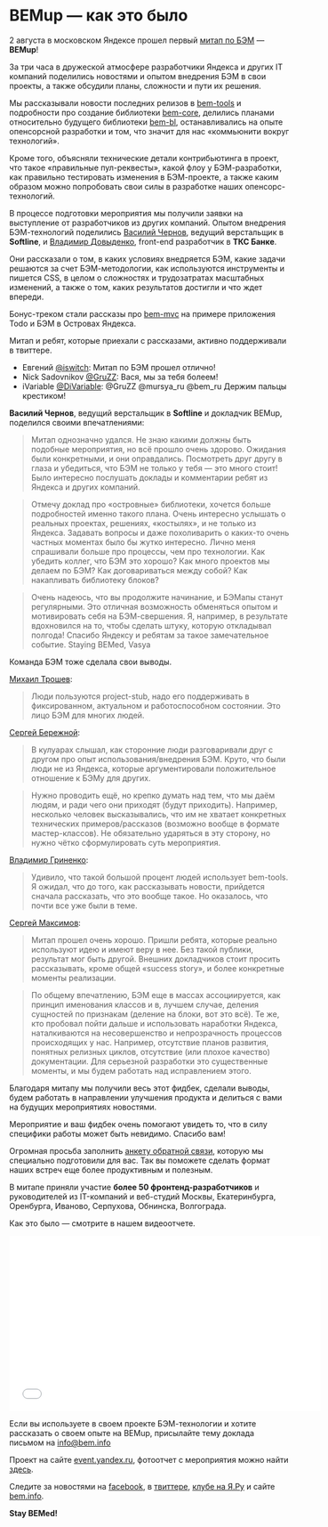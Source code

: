 <!--
{
    "title": "BEMup — как это было",
    "createDate": "13-08-2013",
    "editDate": "20-08-2013",
    "summary": "2 августа в московском Яндексе прошел первый митап по БЭМ — BEMup!.",
    "thumbnail": "",
    "authors": ["jetpyspayeva-yelena"],
    "tags": ["news","BEM","BEMup"],
    "translators": [""],
    "type": "news"
}
#META_LABEL-->

# BEMup — как это было

2 августа в московском Яндексе прошел первый [митап по БЭМ](http://bitly.com/bemup) — **BEMup**!

За три часа в дружеской атмосфере разработчики Яндекса и других IT компаний поделились новостями и опытом внедрения БЭМ в свои проекты, а также обсудили планы, сложности и пути их решения.

Мы рассказывали новости последних релизов в [bem-tools](http://bit.ly/ru-bemtools) и подробности про создание библиотеки [bem-core](http://github.com/bem/bem-core), делились планами относительно будущего библиотеки [bem-bl](https://github.com/bem/bem-bl), останавливались на опыте опенсорсной разработки и том, что значит для нас «коммьюнити вокруг технологий».

Кроме того, объясняли технические детали контрибьютинга в проект, что такое «правильные пул-реквесты», какой флоу у БЭМ-разработки, как правильно тестировать изменения в БЭМ-проекте, а также каким образом можно попробовать свои силы в разработке наших опенсорс-технологий.

В процессе подготовки мероприятия мы получили заявки на выступление от разработчиков из других компаний.
Опытом внедрения БЭМ-технологий поделились [Василий Чернов](https://twitter.com/bivihoba), ведущий верстальщик в **Softline**, и [Владимир Довыденко](https://twitter.com/dovyden), front-end разработчик в **ТКС Банке**.

Они рассказали о том, в каких условиях внедряется БЭМ, какие задачи решаются за счет БЭМ-методологии,
как используются инструменты и пишется CSS, в целом о сложностях и трудозатратах масштабных изменений, а также о том, каких результатов достигли и что ждет впереди.

Бонус-треком стали рассказы про [bem-mvc](https://github.com/bem/bem-mvc) на примере приложения Todo и БЭМ в Островах Яндекса.

Митап и ребят, которые приехали с рассказами, активно поддерживали в твиттере.
* Евгений [@iswitch](https://twitter.com/iswitch): Митап по БЭМ прошел отлично!
* Nick Sadovnikov ‏[@GruZZ](https://twitter.com/GruZZ): Вася, мы за тебя болеем!
* iVariable [@DiVariable](https://twitter.com/DiVariable): @GruZZ @mursya_ru @bem_ru Держим пальцы крестиком!

**Василий Чернов**, ведущий верстальщик в **Softline** и докладчик BEMup, поделился своими впечатлениями:

> Митап однозначно удался. Не знаю какими должны быть подобные мероприятия, но всё прошло очень здорово.
Ожидания были конкретными, и они оправдались. Посмотреть друг другу в глаза и убедиться, что БЭМ не только у тебя — это много стоит! Было интересно послушать доклады и комментарии ребят из Яндекса и других компаний.

> Отмечу доклад про «островные» библиотеки, хочется больше подробностей именно такого плана. Очень интересно услышать о реальных проектах, решениях, «костылях», и не только из Яндекса. Задавать вопросы и даже похоливарить о каких-то очень частных моментах было бы жутко интересно.
Лично меня спрашивали больше про процессы, чем про технологии. Как убедить коллег, что БЭМ это хорошо? Как много проектов мы делаем по БЭМ? Как договариваться между собой? Как накапливать библиотеку блоков?

> Очень надеюсь, что вы продолжите начинание, и БЭМапы станут регулярными. Это отличная возможность обменяться опытом и мотивировать себя на БЭМ-свершения. Я, например, в результате вдохновился на то, чтобы сделать штуку, которую откладывал полгода!
Спасибо Яндексу и ребятам за такое замечательное событие. Staying BEMed, Vasya

Команда БЭМ тоже сделала свои выводы.

[Михаил Трошев](http://twitter.com/ya_mishanga):

> Люди пользуются project-stub, надо его поддерживать в фиксированном, актуальном и работоспособном состоянии. Это лицо БЭМ для многих людей.

[Сергей Бережной](http://twitter.com/veged):

> В кулуарах слышал, как сторонние люди разговаривали друг с другом про опыт использования/внедрения БЭМ. Круто, что были люди не из Яндекса, которые аргументировали положительное отношение к БЭМу для других.

> Нужно проводить ещё, но крепко думать над тем, что мы даём людям, и ради чего они приходят (будут приходить). Например, несколько человек высказывались, что им не хватает конкретных технических примеров/рассказов (возможно вообще в формате мастер-классов). Не обязательно ударяться в эту сторону, но нужно чётко сформулировать
суть мероприятия.

[Владимир Гриненко](http://twitter.com/tadatuta):

> Удивило, что такой большой процент людей использует bem-tools. Я ожидал, что до того, как рассказывать новости, прийдется сначала рассказать, что это вообще такое. Но оказалось, что почти все уже были в теме.

[Сергей Максимов](http://twitter.com/dosyara):

> Митап прошел очень хорошо. Пришли ребята, которые реально используют идею и имеют веру в нее. Без такой публики, результат мог быть другой. Внешних докладчиков стоит просить рассказывать, кроме общей «success story», и более конкретные моменты реализации.

> По общему впечатлению, БЭМ еще в массах ассоциируется, как принцип именования классов и в, лучшем случае, деления сущностей по признакам (деление на блоки, вот это всё). Те же, кто пробовал пойти дальше и использовать наработки Яндекса, наталкиваются на несовершенство и непрозрачность процессов происходящих у нас. Например, отсутствие планов развития, понятных релизных циклов, отсутствие (или плохое качество) документации. Для серьезной разработки это существенные моменты, и мы будем работать над исправлением этого.

Благодаря митапу мы получили весь этот фидбек, сделали выводы, будем работать в направлении улучшения продукта и делиться с вами на будущих мероприятиях новостями.

Мероприятие и ваш фидбек очень помогают увидеть то, что в силу специфики работы может быть невидимо. Спасибо вам!

Огромная просьба заполнить [анкету обратной связи](http://bit.ly/feedback-bemup), которую мы специально подготовили для вас. Так вы поможете сделать формат наших встреч еще более продуктивным и полезным.

В митапе приняли участие **более 50 фронтенд-разработчиков** и руководителей из IT-компаний и веб-студий Москвы, Екатеринбурга, Оренбурга, Иваново, Серпухова, Обнинска, Волгограда.

Как это было — смотрите в нашем видеоотчете.

<iframe width="560" height="315" src="//www.youtube.com/embed/4jrUgqMlvP0" frameborder="0" allowfullscreen></iframe>

Если вы используете в своем проекте БЭМ-технологии и хотите рассказать о своем опыте на BEMup, 
присылайте тему доклада письмом на info@bem.info

Проект на сайте [event.yandex.ru](http://bit.ly/bemup), фотоотчет с мероприятия можно найти 
[здесь](http://bitly.com/bemup-photo).

Следите за новостями на [facebook](http://bit.ly/fb-bem), в [твиттере](http://bit.ly/ru-twi), [клубе на Я.Ру](http://bit.ly/ru-club) и сайте [bem.info](http://bit.ly/ru-beminfo).

**Stay BEMed!**
